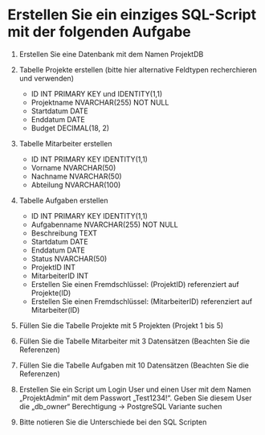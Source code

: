 # Erstellen Sie ein einziges SQL-Script mit der folgenden Aufgabe

1. Erstellen Sie eine Datenbank mit dem Namen ProjektDB

2. Tabelle Projekte erstellen (bitte hier alternative Feldtypen recherchieren und verwenden)
   - ID INT PRIMARY KEY und IDENTITY(1,1)
   - Projektname NVARCHAR(255) NOT NULL
   - Startdatum DATE
   - Enddatum DATE
   - Budget DECIMAL(18, 2)

3. Tabelle Mitarbeiter erstellen
   - ID INT PRIMARY KEY IDENTITY(1,1)
   - Vorname NVARCHAR(50)
   - Nachname NVARCHAR(50)
   - Abteilung NVARCHAR(100)

4. Tabelle Aufgaben erstellen
   - ID INT PRIMARY KEY IDENTITY(1,1)
   - Aufgabenname NVARCHAR(255) NOT NULL
   - Beschreibung TEXT
   - Startdatum DATE
   - Enddatum DATE
   - Status NVARCHAR(50)
   - ProjektID INT
   - MitarbeiterID INT
   - Erstellen Sie einen Fremdschlüssel: (ProjektID) referenziert auf Projekte(ID)
   - Erstellen Sie einen Fremdschlüssel: (MitarbeiterID) referenziert auf Mitarbeiter(ID)

5. Füllen Sie die Tabelle Projekte mit 5 Projekten (Projekt 1 bis 5)

6. Füllen Sie die Tabelle Mitarbeiter mit 3 Datensätzen (Beachten Sie die Referenzen)

7. Füllen Sie die Tabelle Aufgaben mit 10 Datensätzen (Beachten Sie die Referenzen)

8. Erstellen Sie ein Script um Login User und einen User mit dem Namen „ProjektAdmin“ mit dem Passwort „Test1234!“. Geben Sie diesem User die „db_owner“ Berechtigung -> PostgreSQL Variante suchen

9. Bitte notieren Sie die Unterschiede bei den SQL Scripten

